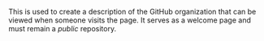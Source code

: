 This is used to create a description of the GitHub organization that can be viewed when someone visits the page. It serves as a welcome page and must remain a *public* repository.